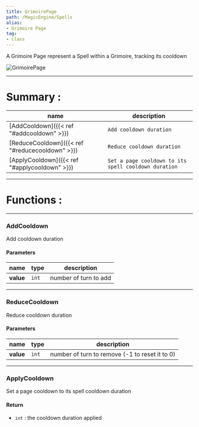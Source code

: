 ```yaml
---
title: GrimoirePage
path: /MagicEngine/Spells
alias: 
- Grimoire Page
tag: 
- class
---
```

A Grimoire Page represent a Spell within a Grimoire, tracking its cooldown  

![GrimoirePage](GrimoirePage.svg "GrimoirePage")

---
# Summary :
name|description
----|----
[AddCooldown]({{< ref "#addcooldown" >}}) | `Add cooldown duration`
[ReduceCooldown]({{< ref "#reducecooldown" >}}) | `Reduce cooldown duration`
[ApplyCooldown]({{< ref "#applycooldown" >}}) | `Set a page cooldown to its spell cooldown duration`

---
# Functions :

---
### AddCooldown
Add cooldown duration

#### Parameters
name|type|description
-----|-----|-----
**value**|`int`|number of turn to add

---
### ReduceCooldown
Reduce cooldown duration

#### Parameters
name|type|description
-----|-----|-----
**value**|`int`|number of turn to remove (-1 to reset it to 0)

---
### ApplyCooldown
Set a page cooldown to its spell cooldown duration

#### Return
- `int` : the cooldown duration applied

